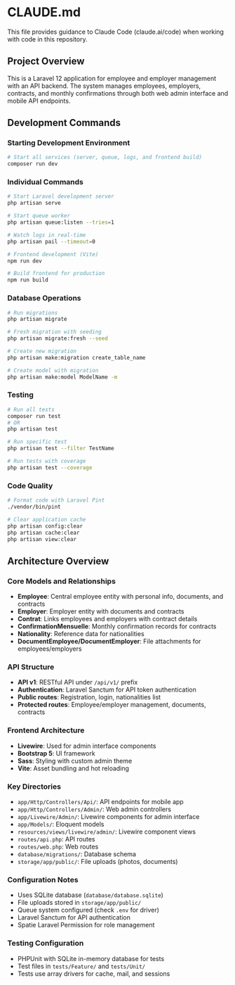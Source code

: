 # CLAUDE.md

This file provides guidance to Claude Code (claude.ai/code) when working with code in this repository.

## Project Overview

This is a Laravel 12 application for employee and employer management with an API backend. The system manages employees, employers, contracts, and monthly confirmations through both web admin interface and mobile API endpoints.

## Development Commands

### Starting Development Environment
```bash
# Start all services (server, queue, logs, and frontend build)
composer run dev
```

### Individual Commands
```bash
# Start Laravel development server
php artisan serve

# Start queue worker
php artisan queue:listen --tries=1

# Watch logs in real-time
php artisan pail --timeout=0

# Frontend development (Vite)
npm run dev

# Build frontend for production
npm run build
```

### Database Operations
```bash
# Run migrations
php artisan migrate

# Fresh migration with seeding
php artisan migrate:fresh --seed

# Create new migration
php artisan make:migration create_table_name

# Create model with migration
php artisan make:model ModelName -m
```

### Testing
```bash
# Run all tests
composer run test
# OR
php artisan test

# Run specific test
php artisan test --filter TestName

# Run tests with coverage
php artisan test --coverage
```

### Code Quality
```bash
# Format code with Laravel Pint
./vendor/bin/pint

# Clear application cache
php artisan config:clear
php artisan cache:clear
php artisan view:clear
```

## Architecture Overview

### Core Models and Relationships
- **Employee**: Central employee entity with personal info, documents, and contracts
- **Employer**: Employer entity with documents and contracts
- **Contrat**: Links employees and employers with contract details
- **ConfirmationMensuelle**: Monthly confirmation records for contracts
- **Nationality**: Reference data for nationalities
- **DocumentEmployee/DocumentEmployer**: File attachments for employees/employers

### API Structure
- **API v1**: RESTful API under `/api/v1/` prefix
- **Authentication**: Laravel Sanctum for API token authentication
- **Public routes**: Registration, login, nationalities list
- **Protected routes**: Employee/employer management, documents, contracts

### Frontend Architecture
- **Livewire**: Used for admin interface components
- **Bootstrap 5**: UI framework
- **Sass**: Styling with custom admin theme
- **Vite**: Asset bundling and hot reloading

### Key Directories
- `app/Http/Controllers/Api/`: API endpoints for mobile app
- `app/Http/Controllers/Admin/`: Web admin controllers  
- `app/Livewire/Admin/`: Livewire components for admin interface
- `app/Models/`: Eloquent models
- `resources/views/livewire/admin/`: Livewire component views
- `routes/api.php`: API routes
- `routes/web.php`: Web routes
- `database/migrations/`: Database schema
- `storage/app/public/`: File uploads (photos, documents)

### Configuration Notes
- Uses SQLite database (`database/database.sqlite`)
- File uploads stored in `storage/app/public/`
- Queue system configured (check `.env` for driver)
- Laravel Sanctum for API authentication
- Spatie Laravel Permission for role management

### Testing Configuration
- PHPUnit with SQLite in-memory database for tests
- Test files in `tests/Feature/` and `tests/Unit/`
- Tests use array drivers for cache, mail, and sessions